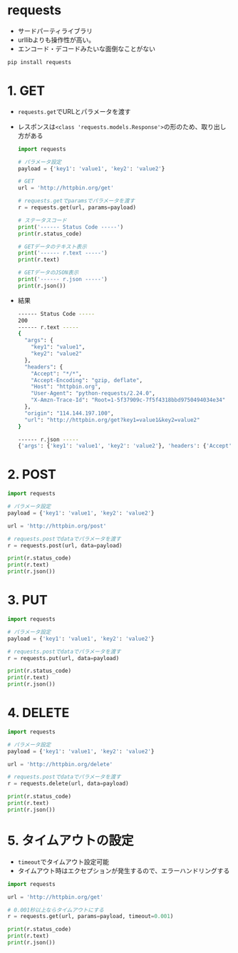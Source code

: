 # requests
- サードパーティライブラリ
- urllibよりも操作性が高い。
- エンコード・デコードみたいな面倒なことがない

```sh
pip install requests
```

# 1. GET
- `requests.get`でURLとパラメータを渡す
- レスポンスは`<class 'requests.models.Response'>`の形のため、取り出し方がある

    ```python
    import requests

    # パラメータ設定
    payload = {'key1': 'value1', 'key2': 'value2'}

    # GET
    url = 'http://httpbin.org/get'

    # requests.getでparamsでパラメータを渡す
    r = requests.get(url, params=payload)

    # ステータスコード
    print('------ Status Code -----')
    print(r.status_code)

    # GETデータのテキスト表示
    print('------ r.text -----')
    print(r.text)

    # GETデータのJSON表示
    print('------ r.json -----')
    print(r.json())
    ```

- 結果
    ```sh
    ------ Status Code -----
    200
    ------ r.text -----
    {
      "args": {
        "key1": "value1", 
        "key2": "value2"
      }, 
      "headers": {
        "Accept": "*/*", 
        "Accept-Encoding": "gzip, deflate", 
        "Host": "httpbin.org", 
        "User-Agent": "python-requests/2.24.0", 
        "X-Amzn-Trace-Id": "Root=1-5f37909c-7f5f4318bbd9750494034e34"
      }, 
      "origin": "114.144.197.100", 
      "url": "http://httpbin.org/get?key1=value1&key2=value2"
    }

    ------ r.json -----
    {'args': {'key1': 'value1', 'key2': 'value2'}, 'headers': {'Accept': '*/*', 'Accept-Encoding': 'gzip, deflate', 'Host': 'httpbin.org', 'User-Agent': 'python-requests/2.24.0', 'X-Amzn-Trace-Id': 'Root=1-5f37909c-7f5f4318bbd9750494034e34'}, 'origin': '114.144.197.100', 'url': 'http://httpbin.org/get?key1=value1&key2=value2'}
    ```
    
    
# 2. POST

```python
import requests

# パラメータ設定
payload = {'key1': 'value1', 'key2': 'value2'}

url = 'http://httpbin.org/post'

# requests.postでdataでパラメータを渡す
r = requests.post(url, data=payload)

print(r.status_code)
print(r.text)
print(r.json())
```


# 3. PUT
```python
import requests

# パラメータ設定
payload = {'key1': 'value1', 'key2': 'value2'}

# requests.postでdataでパラメータを渡す
r = requests.put(url, data=payload)

print(r.status_code)
print(r.text)
print(r.json())
```

# 4. DELETE
```python
import requests

# パラメータ設定
payload = {'key1': 'value1', 'key2': 'value2'}

url = 'http://httpbin.org/delete'

# requests.postでdataでパラメータを渡す
r = requests.delete(url, data=payload)

print(r.status_code)
print(r.text)
print(r.json())
```

# 5. タイムアウトの設定
- `timeout`でタイムアウト設定可能
- タイムアウト時はエクセプションが発生するので、エラーハンドリングする

```python
import requests

url = 'http://httpbin.org/get'

# 0.001秒以上ならタイムアウトにする
r = requests.get(url, params=payload, timeout=0.001)

print(r.status_code)
print(r.text)
print(r.json())
```